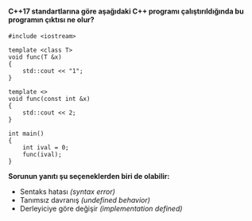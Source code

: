 #### C++17 standartlarına göre aşağıdaki C++ programı çalıştırıldığında bu programın çıktısı ne olur?


```
#include <iostream>
 
template <class T> 
void func(T &x) 
{ 
	std::cout << "1"; 
}
 
template <> 
void func(const int &x)
{
	std::cout << 2;
}
 
int main()
{
	int ival = 0;
	func(ival);
}

```

__Sorunun yanıtı şu seçeneklerden biri de olabilir:__

+ Sentaks hatası *(syntax error)*
+ Tanımsız davranış *(undefined behavior)*
+ Derleyiciye göre değişir *(implementation defined)*
